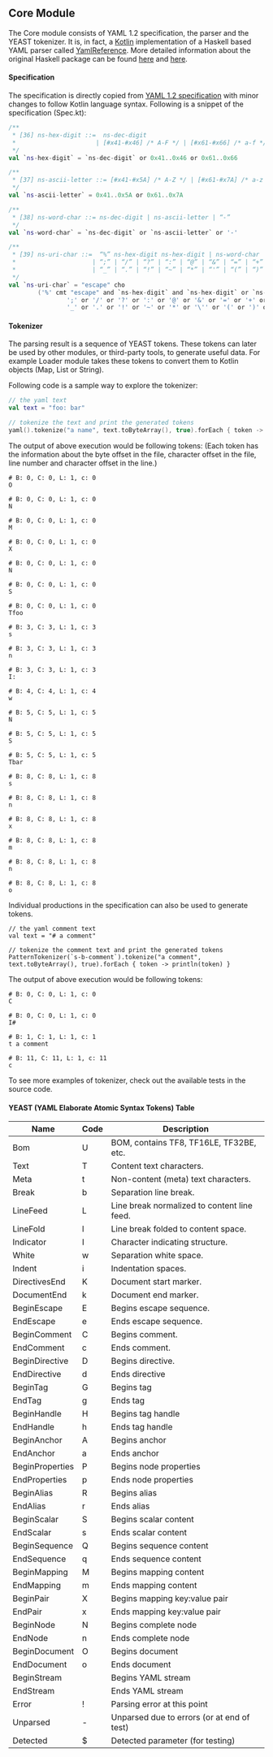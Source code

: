 ## Core Module
The Core module consists of YAML 1.2 specification, the parser and the YEAST tokenizer. 
It is, in fact, a [Kotlin](https://kotlinlang.org/) implementation of a Haskell based YAML parser called [YamlReference](https://hackage.haskell.org/package/YamlReference). 
More detailed information about the original Haskell package can be found [here](https://hackage.haskell.org/package/YamlReference) and [here](http://www.ben-kiki.org/oren/YamlReference/).

#### Specification
The specification is directly copied from [YAML 1.2 specification](http://yaml.org/spec/1.2/spec.html) with minor changes to follow Kotlin language syntax.
Following is a snippet of the specification (Spec.kt):
```kotlin
/**
 * [36] ns-hex-digit ::=  ns-dec-digit
 *                      | [#x41-#x46] /* A-F */ | [#x61-#x66] /* a-f */
 */
val `ns-hex-digit` = `ns-dec-digit` or 0x41..0x46 or 0x61..0x66

/**
 * [37] ns-ascii-letter ::= [#x41-#x5A] /* A-Z */ | [#x61-#x7A] /* a-z */
 */
val `ns-ascii-letter` = 0x41..0x5A or 0x61..0x7A

/**
 * [38] ns-word-char ::= ns-dec-digit | ns-ascii-letter | “-”
 */
val `ns-word-char` = `ns-dec-digit` or `ns-ascii-letter` or '-'

/**
 * [39] ns-uri-char ::=  “%” ns-hex-digit ns-hex-digit | ns-word-char | “#”
 *                     | “;” | “/” | “?” | “:” | “@” | “&” | “=” | “+” | “$” | “,”
 *                     | “_” | “.” | “!” | “~” | “*” | “'” | “(” | “)” | “[” | “]”
 */
val `ns-uri-char` = "escape" cho
        ('%' cmt "escape" and `ns-hex-digit` and `ns-hex-digit` or `ns-word-char` or '#' or
                ';' or '/' or '?' or ':' or '@' or '&' or '=' or '+' or '$' or ',' or
                '_' or '.' or '!' or '~' or '*' or '\'' or '(' or ')' or '[' or ']')
```

#### Tokenizer
The parsing result is a sequence of YEAST tokens. These tokens can later be used by other modules, or third-party tools,
to generate useful data. For example Loader module takes these tokens to convert them to Kotlin objects (Map, List or String).

Following code is a sample way to explore the tokenizer:
```kotlin
// the yaml text
val text = "foo: bar"

// tokenize the text and print the generated tokens
yaml().tokenize("a name", text.toByteArray(), true).forEach { token -> println(token) }
```

The output of above execution would be following tokens: 
(Each token has the information about the byte offset in the file, character offset in the file, line number and character offset in the line.)
```
# B: 0, C: 0, L: 1, c: 0
O

# B: 0, C: 0, L: 1, c: 0
N

# B: 0, C: 0, L: 1, c: 0
M

# B: 0, C: 0, L: 1, c: 0
X

# B: 0, C: 0, L: 1, c: 0
N

# B: 0, C: 0, L: 1, c: 0
S

# B: 0, C: 0, L: 1, c: 0
Tfoo

# B: 3, C: 3, L: 1, c: 3
s

# B: 3, C: 3, L: 1, c: 3
n

# B: 3, C: 3, L: 1, c: 3
I:

# B: 4, C: 4, L: 1, c: 4
w 

# B: 5, C: 5, L: 1, c: 5
N

# B: 5, C: 5, L: 1, c: 5
S

# B: 5, C: 5, L: 1, c: 5
Tbar

# B: 8, C: 8, L: 1, c: 8
s

# B: 8, C: 8, L: 1, c: 8
n

# B: 8, C: 8, L: 1, c: 8
x

# B: 8, C: 8, L: 1, c: 8
m

# B: 8, C: 8, L: 1, c: 8
n

# B: 8, C: 8, L: 1, c: 8
o
```

Individual productions in the specification can also be used to generate tokens.
```
// the yaml comment text
val text = "# a comment"

// tokenize the comment text and print the generated tokens
PatternTokenizer(`s-b-comment`).tokenize("a comment", text.toByteArray(), true).forEach { token -> println(token) }
```
 
The output of above execution would be following tokens:
```
# B: 0, C: 0, L: 1, c: 0
C

# B: 0, C: 0, L: 1, c: 0
I#

# B: 1, C: 1, L: 1, c: 1
t a comment

# B: 11, C: 11, L: 1, c: 11
c
```
To see more examples of tokenizer, check out the available tests in the source code. 

#### YEAST (YAML Elaborate Atomic Syntax Tokens) Table
Name            | Code  | Description
----------------|-------|---------------------------------------------
Bom             | U     | BOM, contains TF8, TF16LE, TF32BE, etc.
Text            | T     | Content text characters.
Meta            | t     | Non-content (meta) text characters.
Break           | b     | Separation line break.
LineFeed        | L     | Line break normalized to content line feed.
LineFold        | l     | Line break folded to content space.
Indicator       | I     | Character indicating structure.
White           | w     | Separation white space.
Indent          | i     | Indentation spaces.
DirectivesEnd   | K     | Document start marker.
DocumentEnd     | k     | Document end marker.
BeginEscape     | E     | Begins escape sequence.
EndEscape       | e     | Ends escape sequence.
BeginComment    | C     | Begins comment.
EndComment      | c     | Ends comment.
BeginDirective  | D     | Begins directive.
EndDirective    | d     | Ends directive
BeginTag        | G     | Begins tag
EndTag          | g     | Ends tag
BeginHandle     | H     | Begins tag handle
EndHandle       | h     | Ends tag handle
BeginAnchor     | A     | Begins anchor
EndAnchor       | a     | Ends anchor
BeginProperties | P     | Begins node properties
EndProperties   | p     | Ends node properties
BeginAlias      | R     | Begins alias
EndAlias        | r     | Ends alias
BeginScalar     | S     | Begins scalar content
EndScalar       | s     | Ends scalar content
BeginSequence   | Q     | Begins sequence content
EndSequence     | q     | Ends sequence content
BeginMapping    | M     | Begins mapping content
EndMapping      | m     | Ends mapping content
BeginPair       | X     | Begins mapping key:value pair
EndPair         | x     | Ends mapping key:value pair
BeginNode       | N     | Begins complete node
EndNode         | n     | Ends complete node
BeginDocument   | O     | Begins document
EndDocument     | o     | Ends document
BeginStream     |       | Begins YAML stream
EndStream       |       | Ends YAML stream
Error           | !     | Parsing error at this point
Unparsed        | -     | Unparsed due to errors (or at end of test)
Detected        | $     | Detected parameter (for testing)
